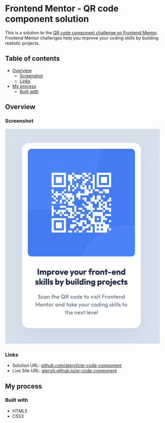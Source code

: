 # Frontend Mentor - QR code component solution

This is a solution to the [QR code component challenge on Frontend Mentor](https://www.frontendmentor.io/challenges/qr-code-component-iux_sIO_H). Frontend Mentor challenges help you improve your coding skills by building realistic projects.

## Table of contents

- [Overview](#overview)
  - [Screenshot](#screenshot)
  - [Links](#links)`
- [My process](#my-process)
  - [Built with](#built-with)

## Overview

### Screenshot

![](./screenshot.png)

### Links

- Solution URL: [github.com/atervili/qr-code-component](https://github.com/atervili/qr-code-component)
- Live Site URL: [atervili.github.io/qr-code-component](https://atervili.github.io/qr-code-component)

## My process

### Built with

- HTML5
- CSS3
